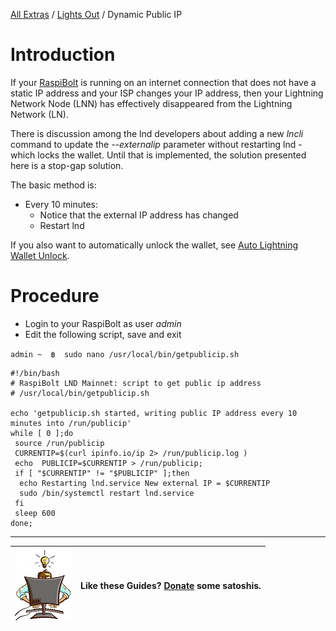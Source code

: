 [All Extras](README.md) / [Lights Out](https://github.com/robclark56/RaspiBolt-Extras/blob/master/README.md#the-lights-out-raspibolt) / Dynamic Public IP

# Introduction #
If your [RaspiBolt]() is running on an internet connection that does not have a static IP address and your ISP changes your IP address, then your Lightning Network Node (LNN) has effectively disappeared from the Lightning Network (LN).

There is discussion among the lnd developers about adding a new *lncli* command to update the *--externalip* parameter without restarting lnd - which locks the wallet. Until that is implemented, the solution presented here is a stop-gap solution.

The basic method is:

* Every 10 minutes:
  * Notice that the external IP address has changed
  * Restart lnd

If you also want to automatically unlock the wallet, see [Auto Lightning Wallet Unlock](https://github.com/robclark56/RaspiBolt-Extras/blob/master/RB_extra_01.md).

# Procedure #

* Login to your RaspiBolt as  user *admin*
* Edit the following script, save and exit

`admin ~  ฿  sudo nano /usr/local/bin/getpublicip.sh`

```
#!/bin/bash
# RaspiBolt LND Mainnet: script to get public ip address
# /usr/local/bin/getpublicip.sh

echo 'getpublicip.sh started, writing public IP address every 10 minutes into /run/publicip'
while [ 0 ];do
 source /run/publicip
 CURRENTIP=$(curl ipinfo.io/ip 2> /run/publicip.log )
 echo  PUBLICIP=$CURRENTIP > /run/publicip;
 if [ "$CURRENTIP" != "$PUBLICIP" ];then
  echo Restarting lnd.service New external IP = $CURRENTIP
  sudo /bin/systemctl restart lnd.service
 fi
 sleep 600
done;
```

---

|![Busy Programmer](images/RaspiBoltBusy.jpg)|Like these Guides? [Donate](RBE_donation.md) some satoshis.|
|--|--|
